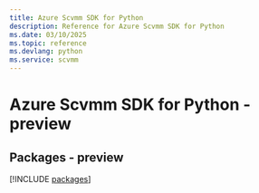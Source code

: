 ```yaml
---
title: Azure Scvmm SDK for Python
description: Reference for Azure Scvmm SDK for Python
ms.date: 03/10/2025
ms.topic: reference
ms.devlang: python
ms.service: scvmm
---
```

# Azure Scvmm SDK for Python - preview
## Packages - preview
[!INCLUDE [packages](scvmm-index.md)]